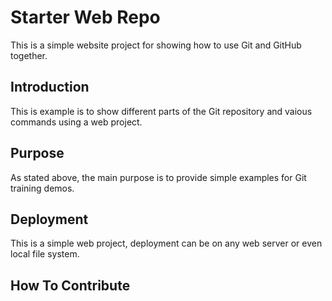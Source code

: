 # Starter Web Repo

This is a simple website project for showing how to use Git and GitHub together.

## Introduction
This is example is to show different parts of the Git repository and vaious commands using a web project.

## Purpose

As stated above, the main purpose is to provide simple examples for Git training demos.

## Deployment

This is a simple web project, deployment can be on any web server or even local file system.

## How To Contribute